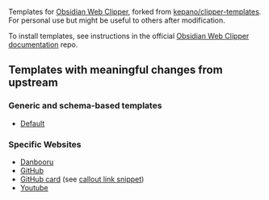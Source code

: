 Templates for [Obsidian Web Clipper](https://github.com/obsidianmd/obsidian-clipper), forked from [kepano/clipper-templates](https://github.com/kepano/clipper-templates).
For personal use but might be useful to others after modification.

To install templates, see instructions in the official [Obsidian Web Clipper documentation](https://help.obsidian.md/web-clipper/templates) repo.

## Templates with meaningful changes from upstream

### Generic and schema-based templates

- [Default](/templates/default-clipper.json)

### Specific Websites

- [Danbooru](templates/danbooru-clipper.json)
- [GitHub](templates/github-clipper.json)
- [GitHub card](templates/github-card-clipper.json) (see [callout link snippet](https://github.com/akatopo/obsidian-snippets/blob/main/callout-link.css))
- [Youtube](/templates/youtube-clipper.json)
